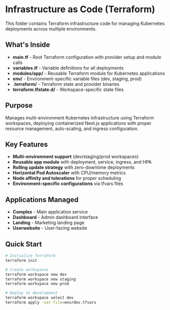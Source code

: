 # Infrastructure as Code (Terraform)

This folder contains Terraform infrastructure code for managing Kubernetes deployments across multiple environments.

## What's Inside

- **main.tf** - Root Terraform configuration with provider setup and module calls
- **variables.tf** - Variable definitions for all deployments
- **modules/app/** - Reusable Terraform module for Kubernetes applications
- **env/** - Environment-specific variable files (dev, staging, prod)
- **.terraform/** - Terraform state and provider binaries
- **terraform.tfstate.d/** - Workspace-specific state files

## Purpose

Manages multi-environment Kubernetes infrastructure using Terraform workspaces, deploying containerized Next.js applications with proper resource management, auto-scaling, and ingress configuration.

## Key Features

- **Multi-environment support** (dev/staging/prod workspaces)
- **Reusable app module** with deployment, service, ingress, and HPA
- **Rolling update strategy** with zero-downtime deployments
- **Horizontal Pod Autoscaler** with CPU/memory metrics
- **Node affinity and tolerations** for proper scheduling
- **Environment-specific configurations** via tfvars files

## Applications Managed

- **Complex** - Main application service
- **Dashboard** - Admin dashboard interface  
- **Landing** - Marketing landing page
- **Userwebsite** - User-facing website

## Quick Start

```bash
# Initialize Terraform
terraform init

# Create workspaces
terraform workspace new dev
terraform workspace new staging  
terraform workspace new prod

# Deploy to development
terraform workspace select dev
terraform apply -var-file=env/dev.tfvars
```